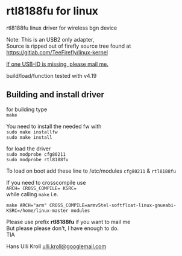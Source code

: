 rtl8188fu for linux
===================

rtl8188fu linux driver for wireless bgn device

Note:
This is an USB2 only adapter,  
Source is ripped out of firefly source tree found at  
https://gitlab.com/TeeFirefly/linux-kernel 

<u>If one USB-ID is missing, please mail me.</u>  

build/load/function tested with v4.19  

Building and install driver
---------------------------

for building type  
`make`  

You need to install the needed fw with  
`sudo make installfw`  
`sudo make install`

for load the driver  
`sudo modprobe cfg80211`  
`sudo modprobe rtl8188fu`  

To load on boot add these line to /etc/modules
`cfg80211` &
`rtl8188fu`

If you need to crosscompile use  
`ARCH= CROSS_COMPILE= KSRC=`  
while calling `make` i.e.  

`make ARCH="arm" CROSS_COMPILE=armv5tel-softfloat-linux-gnueabi- KSRC=/home/linux-master modules`  

Please use prefix **rtl8188fu** if you want to mail me  
But please please don't, I have enough to do.  
TIA  

Hans Ulli Kroll <ulli.kroll@googlemail.com>
